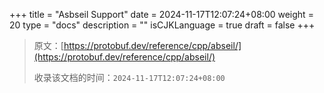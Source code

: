 +++
title = "Asbseil Support"
date = 2024-11-17T12:07:24+08:00
weight = 20
type = "docs"
description = ""
isCJKLanguage = true
draft = false
+++

> 原文：[https://protobuf.dev/reference/cpp/abseil/](https://protobuf.dev/reference/cpp/abseil/)
>
> 收录该文档的时间：`2024-11-17T12:07:24+08:00`
